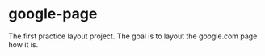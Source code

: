 # google-page
The first practice layout project.
The goal is to layout the google.com page how it is. 

